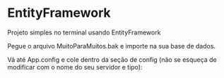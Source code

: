 # EntityFramework
Projeto simples no terminal usando EntityFramework

Pegue o arquivo MuitoParaMuitos.bak e importe na sua base de dados.

Vá até App.config e cole dentro da seção de config (não se esqueça de modificar com o nome do seu servidor e tipo):

<connectionStrings>
      <!--PROD-->
      <add name="ModeloEntidades" connectionString="data source=SEUSERVIDOR/TIPO;initial catalog=MuitosParaMuitos;persist security info=True;user id=SA;password=12345;" providerName="System.Data.SqlClient" />
  </connectionStrings>
